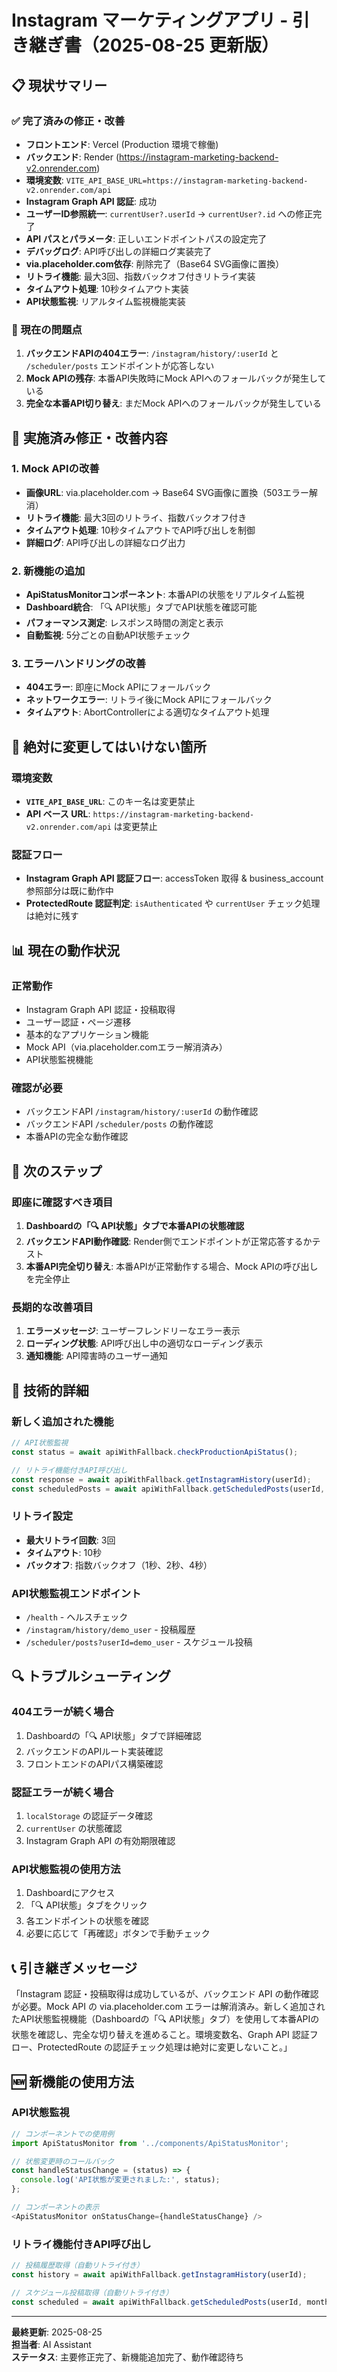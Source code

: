 # Instagram マーケティングアプリ - 引き継ぎ書（2025-08-25 更新版）

## 📋 現状サマリー

### ✅ 完了済みの修正・改善
- **フロントエンド**: Vercel (Production 環境で稼働)
- **バックエンド**: Render (https://instagram-marketing-backend-v2.onrender.com)
- **環境変数**: `VITE_API_BASE_URL=https://instagram-marketing-backend-v2.onrender.com/api`
- **Instagram Graph API 認証**: 成功
- **ユーザーID参照統一**: `currentUser?.userId` → `currentUser?.id` への修正完了
- **API パスとパラメータ**: 正しいエンドポイントパスの設定完了
- **デバッグログ**: API呼び出しの詳細ログ実装完了
- **via.placeholder.com依存**: 削除完了（Base64 SVG画像に置換）
- **リトライ機能**: 最大3回、指数バックオフ付きリトライ実装
- **タイムアウト処理**: 10秒タイムアウト実装
- **API状態監視**: リアルタイム監視機能実装

### 🚨 現在の問題点
1. **バックエンドAPIの404エラー**: `/instagram/history/:userId` と `/scheduler/posts` エンドポイントが応答しない
2. **Mock APIの残存**: 本番API失敗時にMock APIへのフォールバックが発生している
3. **完全な本番API切り替え**: まだMock APIへのフォールバックが発生している

## 🔧 実施済み修正・改善内容

### 1. Mock APIの改善
- **画像URL**: via.placeholder.com → Base64 SVG画像に置換（503エラー解消）
- **リトライ機能**: 最大3回のリトライ、指数バックオフ付き
- **タイムアウト処理**: 10秒タイムアウトでAPI呼び出しを制御
- **詳細ログ**: API呼び出しの詳細なログ出力

### 2. 新機能の追加
- **ApiStatusMonitorコンポーネント**: 本番APIの状態をリアルタイム監視
- **Dashboard統合**: 「🔍 API状態」タブでAPI状態を確認可能
- **パフォーマンス測定**: レスポンス時間の測定と表示
- **自動監視**: 5分ごとの自動API状態チェック

### 3. エラーハンドリングの改善
- **404エラー**: 即座にMock APIにフォールバック
- **ネットワークエラー**: リトライ後にMock APIにフォールバック
- **タイムアウト**: AbortControllerによる適切なタイムアウト処理

## 🚨 絶対に変更してはいけない箇所

### 環境変数
- **`VITE_API_BASE_URL`**: このキー名は変更禁止
- **API ベース URL**: `https://instagram-marketing-backend-v2.onrender.com/api` は変更禁止

### 認証フロー
- **Instagram Graph API 認証フロー**: accessToken 取得 & business_account 参照部分は既に動作中
- **ProtectedRoute 認証判定**: `isAuthenticated` や `currentUser` チェック処理は絶対に残す

## 📊 現在の動作状況

### 正常動作
- Instagram Graph API 認証・投稿取得
- ユーザー認証・ページ遷移
- 基本的なアプリケーション機能
- Mock API（via.placeholder.comエラー解消済み）
- API状態監視機能

### 確認が必要
- バックエンドAPI `/instagram/history/:userId` の動作確認
- バックエンドAPI `/scheduler/posts` の動作確認
- 本番APIの完全な動作確認

## 🎯 次のステップ

### 即座に確認すべき項目
1. **Dashboardの「🔍 API状態」タブで本番APIの状態確認**
2. **バックエンドAPI動作確認**: Render側でエンドポイントが正常応答するかテスト
3. **本番API完全切り替え**: 本番APIが正常動作する場合、Mock APIの呼び出しを完全停止

### 長期的な改善項目
1. **エラーメッセージ**: ユーザーフレンドリーなエラー表示
2. **ローディング状態**: API呼び出し中の適切なローディング表示
3. **通知機能**: API障害時のユーザー通知

## 📝 技術的詳細

### 新しく追加された機能
```typescript
// API状態監視
const status = await apiWithFallback.checkProductionApiStatus();

// リトライ機能付きAPI呼び出し
const response = await apiWithFallback.getInstagramHistory(userId);
const scheduledPosts = await apiWithFallback.getScheduledPosts(userId, month, year);
```

### リトライ設定
- **最大リトライ回数**: 3回
- **タイムアウト**: 10秒
- **バックオフ**: 指数バックオフ（1秒、2秒、4秒）

### API状態監視エンドポイント
- `/health` - ヘルスチェック
- `/instagram/history/demo_user` - 投稿履歴
- `/scheduler/posts?userId=demo_user` - スケジュール投稿

## 🔍 トラブルシューティング

### 404エラーが続く場合
1. Dashboardの「🔍 API状態」タブで詳細確認
2. バックエンドのAPIルート実装確認
3. フロントエンドのAPIパス構築確認

### 認証エラーが続く場合
1. `localStorage` の認証データ確認
2. `currentUser` の状態確認
3. Instagram Graph API の有効期限確認

### API状態監視の使用方法
1. Dashboardにアクセス
2. 「🔍 API状態」タブをクリック
3. 各エンドポイントの状態を確認
4. 必要に応じて「再確認」ボタンで手動チェック

## 📞 引き継ぎメッセージ

「Instagram 認証・投稿取得は成功しているが、バックエンド API の動作確認が必要。Mock API の via.placeholder.com エラーは解消済み。新しく追加されたAPI状態監視機能（Dashboardの「🔍 API状態」タブ）を使用して本番APIの状態を確認し、完全な切り替えを進めること。環境変数名、Graph API 認証フロー、ProtectedRoute の認証チェック処理は絶対に変更しないこと。」

## 🆕 新機能の使用方法

### API状態監視
```typescript
// コンポーネントでの使用例
import ApiStatusMonitor from '../components/ApiStatusMonitor';

// 状態変更時のコールバック
const handleStatusChange = (status) => {
  console.log('API状態が変更されました:', status);
};

// コンポーネントの表示
<ApiStatusMonitor onStatusChange={handleStatusChange} />
```

### リトライ機能付きAPI呼び出し
```typescript
// 投稿履歴取得（自動リトライ付き）
const history = await apiWithFallback.getInstagramHistory(userId);

// スケジュール投稿取得（自動リトライ付き）
const scheduled = await apiWithFallback.getScheduledPosts(userId, month, year);
```

---

**最終更新**: 2025-08-25  
**担当者**: AI Assistant  
**ステータス**: 主要修正完了、新機能追加完了、動作確認待ち
